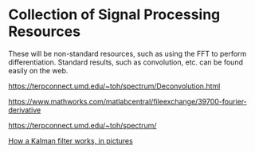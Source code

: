 # Collection of Signal Processing Resources

These will be non-standard resources, such as using the FFT to perform differentiation. Standard results, such as convolution, etc. can be found easily on the web.


https://terpconnect.umd.edu/~toh/spectrum/Deconvolution.html

https://www.mathworks.com/matlabcentral/fileexchange/39700-fourier-derivative

https://terpconnect.umd.edu/~toh/spectrum/

[How a Kalman filter works, in pictures](http://www.bzarg.com/p/how-a-kalman-filter-works-in-pictures/)
